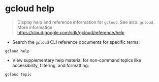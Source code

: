 # gcloud help

> Display help and reference information for `gcloud`.
> See also: `gcloud`.
> More information: <https://cloud.google.com/sdk/gcloud/reference/help>.

- Search the `gcloud` CLI reference documents for specific terms:

`gcloud help`

- View supplementary help material for non-command topics like accessibility, filtering, and formatting:

`gcloud topic`
